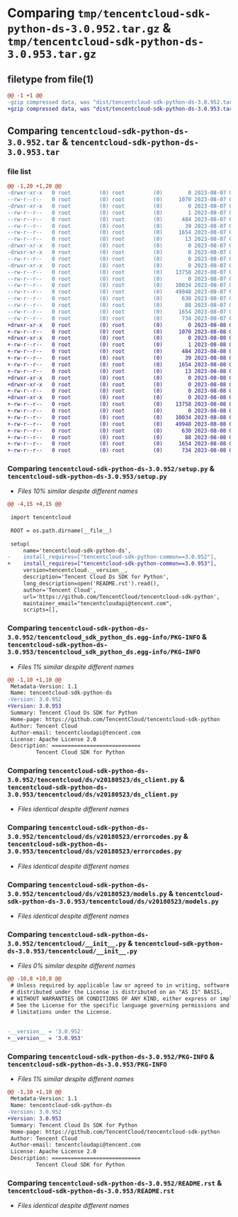 # Comparing `tmp/tencentcloud-sdk-python-ds-3.0.952.tar.gz` & `tmp/tencentcloud-sdk-python-ds-3.0.953.tar.gz`

## filetype from file(1)

```diff
@@ -1 +1 @@
-gzip compressed data, was "dist/tencentcloud-sdk-python-ds-3.0.952.tar", last modified: Mon Aug  7 08:52:27 2023, max compression
+gzip compressed data, was "dist/tencentcloud-sdk-python-ds-3.0.953.tar", last modified: Tue Aug  8 00:23:57 2023, max compression
```

## Comparing `tencentcloud-sdk-python-ds-3.0.952.tar` & `tencentcloud-sdk-python-ds-3.0.953.tar`

### file list

```diff
@@ -1,20 +1,20 @@
-drwxr-xr-x   0 root         (0) root         (0)        0 2023-08-07 08:52:27.000000 tencentcloud-sdk-python-ds-3.0.952/
--rw-r--r--   0 root         (0) root         (0)     1070 2023-08-07 08:52:27.000000 tencentcloud-sdk-python-ds-3.0.952/setup.py
-drwxr-xr-x   0 root         (0) root         (0)        0 2023-08-07 08:52:27.000000 tencentcloud-sdk-python-ds-3.0.952/tencentcloud_sdk_python_ds.egg-info/
--rw-r--r--   0 root         (0) root         (0)        1 2023-08-07 08:52:27.000000 tencentcloud-sdk-python-ds-3.0.952/tencentcloud_sdk_python_ds.egg-info/dependency_links.txt
--rw-r--r--   0 root         (0) root         (0)      484 2023-08-07 08:52:27.000000 tencentcloud-sdk-python-ds-3.0.952/tencentcloud_sdk_python_ds.egg-info/SOURCES.txt
--rw-r--r--   0 root         (0) root         (0)       39 2023-08-07 08:52:27.000000 tencentcloud-sdk-python-ds-3.0.952/tencentcloud_sdk_python_ds.egg-info/requires.txt
--rw-r--r--   0 root         (0) root         (0)     1654 2023-08-07 08:52:27.000000 tencentcloud-sdk-python-ds-3.0.952/tencentcloud_sdk_python_ds.egg-info/PKG-INFO
--rw-r--r--   0 root         (0) root         (0)       13 2023-08-07 08:52:27.000000 tencentcloud-sdk-python-ds-3.0.952/tencentcloud_sdk_python_ds.egg-info/top_level.txt
-drwxr-xr-x   0 root         (0) root         (0)        0 2023-08-07 08:52:27.000000 tencentcloud-sdk-python-ds-3.0.952/tencentcloud/
-drwxr-xr-x   0 root         (0) root         (0)        0 2023-08-07 08:52:27.000000 tencentcloud-sdk-python-ds-3.0.952/tencentcloud/ds/
--rw-r--r--   0 root         (0) root         (0)        0 2023-08-07 08:52:27.000000 tencentcloud-sdk-python-ds-3.0.952/tencentcloud/ds/__init__.py
-drwxr-xr-x   0 root         (0) root         (0)        0 2023-08-07 08:52:27.000000 tencentcloud-sdk-python-ds-3.0.952/tencentcloud/ds/v20180523/
--rw-r--r--   0 root         (0) root         (0)    13758 2023-08-07 08:52:27.000000 tencentcloud-sdk-python-ds-3.0.952/tencentcloud/ds/v20180523/ds_client.py
--rw-r--r--   0 root         (0) root         (0)        0 2023-08-07 08:52:27.000000 tencentcloud-sdk-python-ds-3.0.952/tencentcloud/ds/v20180523/__init__.py
--rw-r--r--   0 root         (0) root         (0)    10034 2023-08-07 08:52:27.000000 tencentcloud-sdk-python-ds-3.0.952/tencentcloud/ds/v20180523/errorcodes.py
--rw-r--r--   0 root         (0) root         (0)    49948 2023-08-07 08:52:27.000000 tencentcloud-sdk-python-ds-3.0.952/tencentcloud/ds/v20180523/models.py
--rw-r--r--   0 root         (0) root         (0)      630 2023-08-07 08:52:27.000000 tencentcloud-sdk-python-ds-3.0.952/tencentcloud/__init__.py
--rw-r--r--   0 root         (0) root         (0)       88 2023-08-07 08:52:27.000000 tencentcloud-sdk-python-ds-3.0.952/setup.cfg
--rw-r--r--   0 root         (0) root         (0)     1654 2023-08-07 08:52:27.000000 tencentcloud-sdk-python-ds-3.0.952/PKG-INFO
--rw-r--r--   0 root         (0) root         (0)      734 2023-08-07 08:52:27.000000 tencentcloud-sdk-python-ds-3.0.952/README.rst
+drwxr-xr-x   0 root         (0) root         (0)        0 2023-08-08 00:23:57.000000 tencentcloud-sdk-python-ds-3.0.953/
+-rw-r--r--   0 root         (0) root         (0)     1070 2023-08-08 00:23:57.000000 tencentcloud-sdk-python-ds-3.0.953/setup.py
+drwxr-xr-x   0 root         (0) root         (0)        0 2023-08-08 00:23:57.000000 tencentcloud-sdk-python-ds-3.0.953/tencentcloud_sdk_python_ds.egg-info/
+-rw-r--r--   0 root         (0) root         (0)        1 2023-08-08 00:23:57.000000 tencentcloud-sdk-python-ds-3.0.953/tencentcloud_sdk_python_ds.egg-info/dependency_links.txt
+-rw-r--r--   0 root         (0) root         (0)      484 2023-08-08 00:23:57.000000 tencentcloud-sdk-python-ds-3.0.953/tencentcloud_sdk_python_ds.egg-info/SOURCES.txt
+-rw-r--r--   0 root         (0) root         (0)       39 2023-08-08 00:23:57.000000 tencentcloud-sdk-python-ds-3.0.953/tencentcloud_sdk_python_ds.egg-info/requires.txt
+-rw-r--r--   0 root         (0) root         (0)     1654 2023-08-08 00:23:57.000000 tencentcloud-sdk-python-ds-3.0.953/tencentcloud_sdk_python_ds.egg-info/PKG-INFO
+-rw-r--r--   0 root         (0) root         (0)       13 2023-08-08 00:23:57.000000 tencentcloud-sdk-python-ds-3.0.953/tencentcloud_sdk_python_ds.egg-info/top_level.txt
+drwxr-xr-x   0 root         (0) root         (0)        0 2023-08-08 00:23:57.000000 tencentcloud-sdk-python-ds-3.0.953/tencentcloud/
+drwxr-xr-x   0 root         (0) root         (0)        0 2023-08-08 00:23:57.000000 tencentcloud-sdk-python-ds-3.0.953/tencentcloud/ds/
+-rw-r--r--   0 root         (0) root         (0)        0 2023-08-08 00:23:57.000000 tencentcloud-sdk-python-ds-3.0.953/tencentcloud/ds/__init__.py
+drwxr-xr-x   0 root         (0) root         (0)        0 2023-08-08 00:23:57.000000 tencentcloud-sdk-python-ds-3.0.953/tencentcloud/ds/v20180523/
+-rw-r--r--   0 root         (0) root         (0)    13758 2023-08-08 00:23:57.000000 tencentcloud-sdk-python-ds-3.0.953/tencentcloud/ds/v20180523/ds_client.py
+-rw-r--r--   0 root         (0) root         (0)        0 2023-08-08 00:23:57.000000 tencentcloud-sdk-python-ds-3.0.953/tencentcloud/ds/v20180523/__init__.py
+-rw-r--r--   0 root         (0) root         (0)    10034 2023-08-08 00:23:57.000000 tencentcloud-sdk-python-ds-3.0.953/tencentcloud/ds/v20180523/errorcodes.py
+-rw-r--r--   0 root         (0) root         (0)    49948 2023-08-08 00:23:57.000000 tencentcloud-sdk-python-ds-3.0.953/tencentcloud/ds/v20180523/models.py
+-rw-r--r--   0 root         (0) root         (0)      630 2023-08-08 00:23:57.000000 tencentcloud-sdk-python-ds-3.0.953/tencentcloud/__init__.py
+-rw-r--r--   0 root         (0) root         (0)       88 2023-08-08 00:23:57.000000 tencentcloud-sdk-python-ds-3.0.953/setup.cfg
+-rw-r--r--   0 root         (0) root         (0)     1654 2023-08-08 00:23:57.000000 tencentcloud-sdk-python-ds-3.0.953/PKG-INFO
+-rw-r--r--   0 root         (0) root         (0)      734 2023-08-08 00:23:57.000000 tencentcloud-sdk-python-ds-3.0.953/README.rst
```

### Comparing `tencentcloud-sdk-python-ds-3.0.952/setup.py` & `tencentcloud-sdk-python-ds-3.0.953/setup.py`

 * *Files 10% similar despite different names*

```diff
@@ -4,15 +4,15 @@
 
 import tencentcloud
 
 ROOT = os.path.dirname(__file__)
 
 setup(
     name='tencentcloud-sdk-python-ds',
-    install_requires=["tencentcloud-sdk-python-common==3.0.952"],
+    install_requires=["tencentcloud-sdk-python-common==3.0.953"],
     version=tencentcloud.__version__,
     description='Tencent Cloud Ds SDK for Python',
     long_description=open('README.rst').read(),
     author='Tencent Cloud',
     url='https://github.com/TencentCloud/tencentcloud-sdk-python',
     maintainer_email="tencentcloudapi@tencent.com",
     scripts=[],
```

### Comparing `tencentcloud-sdk-python-ds-3.0.952/tencentcloud_sdk_python_ds.egg-info/PKG-INFO` & `tencentcloud-sdk-python-ds-3.0.953/tencentcloud_sdk_python_ds.egg-info/PKG-INFO`

 * *Files 1% similar despite different names*

```diff
@@ -1,10 +1,10 @@
 Metadata-Version: 1.1
 Name: tencentcloud-sdk-python-ds
-Version: 3.0.952
+Version: 3.0.953
 Summary: Tencent Cloud Ds SDK for Python
 Home-page: https://github.com/TencentCloud/tencentcloud-sdk-python
 Author: Tencent Cloud
 Author-email: tencentcloudapi@tencent.com
 License: Apache License 2.0
 Description: ============================
         Tencent Cloud SDK for Python
```

### Comparing `tencentcloud-sdk-python-ds-3.0.952/tencentcloud/ds/v20180523/ds_client.py` & `tencentcloud-sdk-python-ds-3.0.953/tencentcloud/ds/v20180523/ds_client.py`

 * *Files identical despite different names*

### Comparing `tencentcloud-sdk-python-ds-3.0.952/tencentcloud/ds/v20180523/errorcodes.py` & `tencentcloud-sdk-python-ds-3.0.953/tencentcloud/ds/v20180523/errorcodes.py`

 * *Files identical despite different names*

### Comparing `tencentcloud-sdk-python-ds-3.0.952/tencentcloud/ds/v20180523/models.py` & `tencentcloud-sdk-python-ds-3.0.953/tencentcloud/ds/v20180523/models.py`

 * *Files identical despite different names*

### Comparing `tencentcloud-sdk-python-ds-3.0.952/tencentcloud/__init__.py` & `tencentcloud-sdk-python-ds-3.0.953/tencentcloud/__init__.py`

 * *Files 0% similar despite different names*

```diff
@@ -10,8 +10,8 @@
 # Unless required by applicable law or agreed to in writing, software
 # distributed under the License is distributed on an "AS IS" BASIS,
 # WITHOUT WARRANTIES OR CONDITIONS OF ANY KIND, either express or implied.
 # See the License for the specific language governing permissions and
 # limitations under the License.
 
 
-__version__ = '3.0.952'
+__version__ = '3.0.953'
```

### Comparing `tencentcloud-sdk-python-ds-3.0.952/PKG-INFO` & `tencentcloud-sdk-python-ds-3.0.953/PKG-INFO`

 * *Files 1% similar despite different names*

```diff
@@ -1,10 +1,10 @@
 Metadata-Version: 1.1
 Name: tencentcloud-sdk-python-ds
-Version: 3.0.952
+Version: 3.0.953
 Summary: Tencent Cloud Ds SDK for Python
 Home-page: https://github.com/TencentCloud/tencentcloud-sdk-python
 Author: Tencent Cloud
 Author-email: tencentcloudapi@tencent.com
 License: Apache License 2.0
 Description: ============================
         Tencent Cloud SDK for Python
```

### Comparing `tencentcloud-sdk-python-ds-3.0.952/README.rst` & `tencentcloud-sdk-python-ds-3.0.953/README.rst`

 * *Files identical despite different names*

